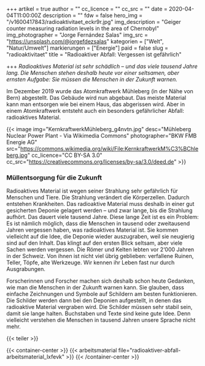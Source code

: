 +++
artikel = true
author = ""
cc_licence = ""
cc_src = ""
date = 2020-04-04T11:00:00Z
description = ""
fdw = false
hero_img = "/v1600417843/radioaktivitaet_eckr9r.jpg"
img_description = "Geiger counter measuring radiation levels in the area of Chernobyl"
img_photographer = "Jorge Fernández Salas"
img_src = "https://unsplash.com/@jorgefdezsalas"
kategorien = ["Welt", "Natur/Umwelt"]
markierungen = ["Energie"]
paid = false
slug = "radioaktivitaet"
title = "Radioaktiver Abfall: Vergessen ist gefährlich"

+++
_Radioaktives Material ist sehr schädlich – und das viele tausend Jahre lang. Die Menschen stehen deshalb heute vor einer seltsamen, aber ernsten Aufgabe: Sie müssen die Menschen in der Zukunft warnen._

Im Dezember 2019 wurde das Atomkraftwerk Mühleberg (in der Nähe von Bern) abgestellt. Das Gebäude wird nun abgebaut. Das meiste Material kann man entsorgen wie bei einem Haus, das abgerissen wird. Aber in einem Atomkraftwerk entsteht auch ein besonders gefährlicher Abfall:  
radioaktives Material.

{{< image img="KernkraftwerkMühleberg_g4nvtn.jpg" desc="Mühleberg Nuclear Power Plant - Via Wikimedia Commons" photographer="BKW FMB Energie AG" src="https://commons.wikimedia.org/wiki/File:KernkraftwerkM%C3%BChleberg.jpg" cc_licence="CC BY-SA 3.0" cc_src="https://creativecommons.org/licenses/by-sa/3.0/deed.de" >}}

### Müllentsorgung für die Zukunft

Radioaktives Material ist wegen seiner Strahlung sehr gefährlich für Menschen und Tiere. Die Strahlung verändert die Körperzellen. Dadurch entstehen Krankheiten. Das radioaktive Material muss deshalb in einer gut gesicherten Deponie gelagert werden – und zwar lange, bis die Strahlung aufhört. Das dauert viele tausend Jahre. Diese lange Zeit ist es ein Problem: Es ist nämlich möglich, dass die Menschen in tausend oder zweitausend Jahren vergessen haben, was radioaktives Material ist. Sie kommen vielleicht auf die Idee, die Deponie wieder auszugraben, weil sie neugierig sind auf den Inhalt. Das klingt auf den ersten Blick seltsam, aber viele Sachen werden vergessen. Die Römer und Kelten lebten vor 2‘000 Jahren in der Schweiz. Von ihnen ist nicht viel übrig geblieben: verfallene Ruinen, Teller, Töpfe, alte Werkzeuge. Wir kennen ihr Leben fast nur durch Ausgrabungen.

Forscherinnen und Forscher machen sich deshalb schon heute Gedanken, wie man die Menschen in der Zukunft warnen kann. Sie glauben, dass einfache Zeichnungen und Symbole auf Schildern am besten funktionieren. Die Schilder werden dann bei den Deponien aufgestellt, in denen das radioaktive Material vergraben wird. Die Schilder müssen sehr stabil sein, damit sie lange halten. Buchstaben und Texte sind keine gute Idee. Denn vielleicht verstehen die Menschen in tausend Jahren unsere Sprache nicht mehr.

{{< teiler >}}

{{< container-center >}}
{{< arbeitsmaterial file="radioaktiver-abfall-arbeitsmaterial_lxfevk" >}}
{{< /container-center >}}